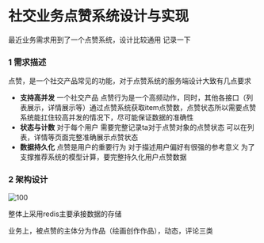 # 社交业务点赞系统设计与实现

最近业务需求用到了一个点赞系统，设计比较通用 记录一下

### 1 需求描述

点赞，是一个社交产品常见的功能，对于点赞系统的服务端设计大致有几点要求

- **支持高并发**  一个社交产品 点赞行为是一个高频动作，同时，其他各接口（列表展示，详情展示等）通过点赞系统获取item点赞数，点赞状态所以需要点赞系统能扛住较高并发的情况下，尽可能保证数据的准确性
- **状态与计数** 对于每个用户 需要完整记录ta对于点赞对象的点赞状态 可以在列表，详情等页面完整准确展示点赞状态
- **数据持久化** 点赞是用户的重要行为 对于描述用户偏好有很强的参考意义 为了支撑推荐系统的模型计算，要完整持久化用户点赞数据

### 2 架构设计

<img src="/Users/zhangshiyu/Documents/喜欢.png" alt="100" style="zoom:100%;" />

整体上采用redis主要承接数据的存储

业务上，被点赞的主体分为作品（绘画创作作品），动态，评论三类 